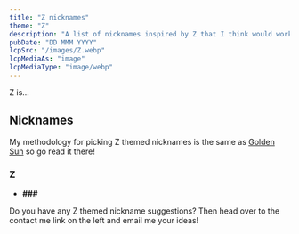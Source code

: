 ```yaml
---
title: "Z nicknames"
theme: "Z"
description: "A list of nicknames inspired by Z that I think would work well with Pokémon."
pubDate: "DD MMM YYYY"
lcpSrc: "/images/Z.webp"
lcpMediaAs: "image"
lcpMediaType: "image/webp"
---
```


Z is...

## Nicknames

My methodology for picking Z themed nicknames is the same as [Golden Sun](/nicknames/themes/golden-sun/) so go read it there!

### Z

* **###**

Do you have any Z themed nickname suggestions? Then head over to the contact me link on the left and email me your ideas!